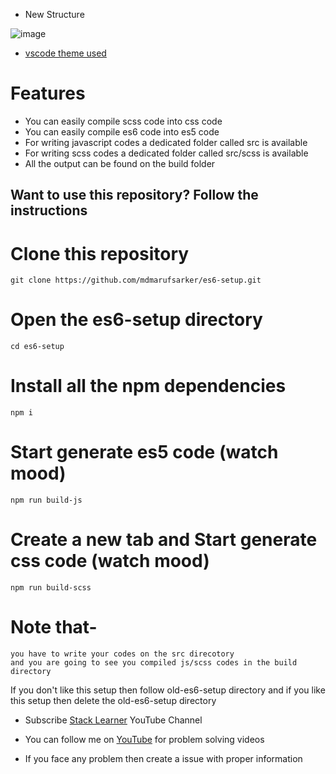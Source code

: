 - New Structure

![image](https://user-images.githubusercontent.com/78826405/204200627-a537ebe1-f45c-4ac4-a2c9-22585f573c60.png)
- [vscode theme used](https://marketplace.visualstudio.com/items?itemName=mdmarufsarker.maruf-sarker&ssr=false&fbclid=IwAR01NsP2IqaIxXW9foD1j6K1ghmUKW03Id98tRqkJmuZSpBbfxb4PmgqyTo#review-details)

# Features

- You can easily compile scss code into css code
- You can easily compile es6 code into es5 code
- For writing javascript codes a dedicated folder called src is available
- For writing scss codes a dedicated folder called src/scss is available
- All the output can be found on the build folder

## Want to use this repository? Follow the instructions

# Clone this repository

    git clone https://github.com/mdmarufsarker/es6-setup.git

# Open the es6-setup directory

    cd es6-setup

# Install all the npm dependencies

    npm i

# Start generate es5 code (watch mood)

    npm run build-js

# Create a new tab and Start generate css code (watch mood)

    npm run build-scss

# Note that-

    you have to write your codes on the src direcotory
    and you are going to see you compiled js/scss codes in the build directory

If you don't like this setup then follow old-es6-setup directory and if you like this setup then delete the old-es6-setup directory

- Subscribe [Stack Learner](https://www.youtube.com/c/StackLearner) YouTube Channel
- You can follow me on [YouTube](https://www.youtube.com/c/MdMarufSarkerOfficial) for problem solving videos

- If you face any problem then create a issue with proper information
